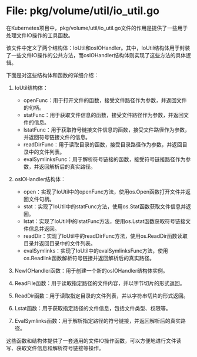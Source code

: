 # File: pkg/volume/util/io_util.go

在Kubernetes项目中，pkg/volume/util/io_util.go文件的作用是提供了一些用于处理文件IO操作的工具函数。

该文件中定义了两个结构体：IoUtil和osIOHandler。其中，IoUtil结构体用于封装了一些文件IO操作的公共方法，而osIOHandler结构体则实现了这些方法的具体逻辑。

下面是对这些结构体和函数的详细介绍：

1. IoUtil结构体：
   - openFunc：用于打开文件的函数，接受文件路径作为参数，并返回文件的句柄。
   - statFunc：用于获取文件信息的函数，接受文件路径作为参数，并返回文件的信息。
   - lstatFunc：用于获取符号链接文件信息的函数，接受文件路径作为参数，并返回符号链接文件的信息。
   - readDirFunc：用于读取目录的函数，接受目录路径作为参数，并返回目录中的文件列表。
   - evalSymlinksFunc：用于解析符号链接的函数，接受符号链接路径作为参数，并返回解析后的真实路径。

2. osIOHandler结构体：
   - open：实现了IoUtil中的openFunc方法，使用os.Open函数打开文件并返回文件句柄。
   - stat：实现了IoUtil中的statFunc方法，使用os.Stat函数获取文件信息并返回。
   - lstat：实现了IoUtil中的lstatFunc方法，使用os.Lstat函数获取符号链接文件信息并返回。
   - readDir：实现了IoUtil中的readDirFunc方法，使用os.ReadDir函数读取目录并返回目录中的文件列表。
   - evalSymlinks：实现了IoUtil中的evalSymlinksFunc方法，使用os.Readlink函数解析符号链接并返回解析后的真实路径。

3. NewIOHandler函数：用于创建一个新的osIOHandler结构体实例。

4. ReadFile函数：用于读取指定路径的文件内容，并以字节切片的形式返回。

5. ReadDir函数：用于读取指定目录的文件列表，并以字符串切片的形式返回。

6. Lstat函数：用于获取指定路径的文件信息，包括文件类型、权限等。

7. EvalSymlinks函数：用于解析指定路径的符号链接，并返回解析后的真实路径。

这些函数和结构体提供了一套通用的文件IO操作函数，可以方便地进行文件读写、获取文件信息和解析符号链接等操作。

